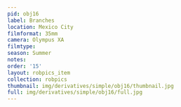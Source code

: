 ```yaml
---
pid: obj16
label: Branches
location: Mexico City
filmformat: 35mm
camera: Olympus XA
filmtype: 
season: Summer
notes: 
order: '15'
layout: robpics_item
collection: robpics
thumbnail: img/derivatives/simple/obj16/thumbnail.jpg
full: img/derivatives/simple/obj16/full.jpg
---
```

